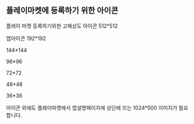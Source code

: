 ## 플레이마켓에 등록하기 위한 아이콘

플레이 마켓 등록하기위한 고해상도 아이콘
512*512
 
앱아이콘
192*192
 
144*144
 
96*96
 
72*72
 
48*48
 
36*36
 
아이콘 외에도 플레이마켓에서 앱설명페이지에 상단에 뜨는 1024*500 이미지가 필요합니다.
